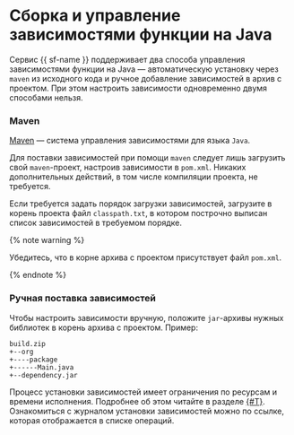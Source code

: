 # Сборка и управление зависимостями функции на Java

Сервис {{ sf-name }} поддерживает два способа управления зависимостями функции на Java — автоматическую установку через `maven` из исходного кода и ручное добавление зависимостей в архив с проектом. При этом настроить зависимости одновременно двумя способами нельзя.

### Maven

[Maven](https://maven.apache.org/) — система управления зависимостями для языка `Java`.

Для поставки зависимостей при помощи `maven` следует лишь загрузить свой `maven`-проект, настроив зависимости в `pom.xml`. Никаких дополнительных действий, в том числе компиляции проекта, не требуется. 

Если требуется задать порядок загрузки зависимостей, загрузите в корень проекта файл `classpath.txt`, в котором построчно выписан список зависимостей в требуемом порядке.

{% note warning %}

Убедитесь, что в корне архива с проектом присутствует файл `pom.xml`.

{% endnote %}

### Ручная поставка зависимостей

Чтобы настроить зависимости вручную, положите `jar`-архивы нужных библиотек в корень архива с проектом. Пример:

```
build.zip
+--org
+----package
+------Main.java
+--dependency.jar
```

Процесс установки зависимостей имеет ограничения по ресурсам и времени исполнения. Подробнее об этом читайте в разделе [{#T}](../../concepts/limits.md). Ознакомиться с журналом установки зависимостей можно по ссылке, которая отображается в списке операций.
